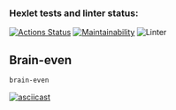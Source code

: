 ### Hexlet tests and linter status:

[![Actions Status](https://github.com/typ99/frontend-project-lvl1/workflows/hexlet-check/badge.svg)](https://github.com/typ99/frontend-project-lvl1/actions)
[![Maintainability](https://api.codeclimate.com/v1/badges/a99a88d28ad37a79dbf6/maintainability)](https://codeclimate.com/github/codeclimate/codeclimate/maintainability)
![Linter](https://github.com/typ99/frontend-project-lvl1/actions/workflows/linter.yml/badge.svg)

## Brain-even

```sh
brain-even
```

[![asciicast](https://asciinema.org/a/z9x3pan2OZKI84vHd4VWVFXO8.svg)](https://asciinema.org/a/z9x3pan2OZKI84vHd4VWVFXO8)
